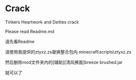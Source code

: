 # Crack
Tinkers Heartwork and Deities crack

Please read Readme.md

请先看Readme

请使用我提供的ztyxz.zs替换整合包内.minecraft\scripts\ztyxz.zs

然后删除mod文件夹内的[辅助][清风拂面]breeze brushed.jar

就可以了
